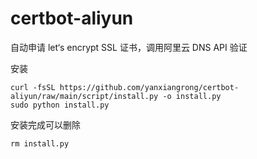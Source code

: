 # certbot-aliyun
自动申请 let‘s encrypt SSL 证书，调用阿里云 DNS API 验证

安装
```shell
curl -fsSL https://github.com/yanxiangrong/certbot-aliyun/raw/main/script/install.py -o install.py
sudo python install.py
```


安装完成可以删除
```shell
rm install.py
```